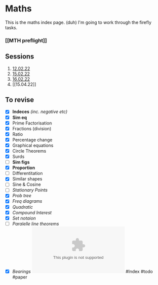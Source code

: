 # Maths
This is the maths index page. (duh)
I'm going to work through the firefly tasks. 

### [[MTH preflight]]

## Sessions
1. [12.02.22](12.02.22.md)
2. [15.02.22](15.02.22.md)
3. [16.02.22](16.02.22.md)
4. [[15.04.22]]


## To revise
- [x] **Indeces** *(inc. negative etc)*
- [x] **Sim eq**
- [x] Prime Factorisation
- [x] Fractions (division)
- [x] Ratio
- [x] Percentage change
- [x] Graphical equations
- [x] Circle Theorems
- [x] Surds
- [ ] **Sim figs**
- [x] **Proportion**
- [ ] Differentitation
- [x] Similar shapes
- [ ] Sine & Cosine
- [ ] *Stationary Points*
- [x] *Prob tree*
- [x] *Freq diagrams*
- [x] *Quadratic*
- [x] *Compound Interest*
- [x] *Set notaion*
- [ ] *Paralelle line theorems*
- [x] *Bearings*
![5th Form March Trial Exam 2022 Revision List](5th%20Form%20March%20Trial%20Exam%202022%20Revision%20List.docx)
#Index #todo #paper 